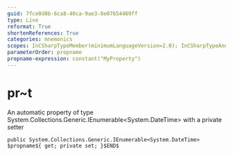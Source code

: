 ```yaml
---
guid: 7fce0d8b-6ca8-40ca-9ae3-8e07654469ff
type: Live
reformat: True
shortenReferences: True
categories: mnemonics
scopes: InCSharpTypeMember(minimumLanguageVersion=2.0); InCSharpTypeAndNamespace(minimumLanguageVersion=2.0)
parameterOrder: propname
propname-expression: constant("MyProperty")
---
```


# pr~t

An automatic property of type System.Collections.Generic.IEnumerable<System.DateTime> with a private setter

```
public System.Collections.Generic.IEnumerable<System.DateTime> $propname${ get; private set; }$END$
```
